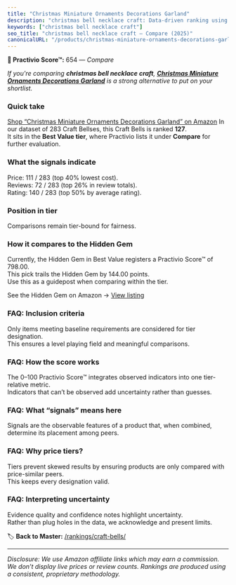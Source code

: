 ```yaml
---
title: "Christmas Miniature Ornaments Decorations Garland"
description: "christmas bell necklace craft: Data-driven ranking using the Practivio Score™. Positioned by quality, value, demand, findability, momentum."
keywords: ["christmas bell necklace craft"]
seo_title: "christmas bell necklace craft — Compare (2025)"
canonicalURL: "/products/christmas-miniature-ornaments-decorations-garland-B08LZCR749/"
---
```


**🛒 Practivio Score™:** 654 — _Compare_


*If you're comparing **christmas bell necklace craft**, **[Christmas Miniature Ornaments Decorations Garland](https://www.amazon.com/dp/B08LZCR749?tag=practivio-20)** is a strong alternative to put on your shortlist.*
### Quick take
[Shop “Christmas Miniature Ornaments Decorations Garland” on Amazon](https://www.amazon.com/dp/B08LZCR749?tag=practivio-20)
In our dataset of 283 Craft Bellses, this Craft Bells is ranked **127**.  
It sits in the **Best Value tier**, where Practivio lists it under **Compare** for further evaluation.

### What the signals indicate
Price: 111 / 283 (top 40% lowest cost).  
Reviews: 72 / 283 (top 26% in review totals).  
Rating: 140 / 283 (top 50% by average rating).  

### Position in tier
Comparisons remain tier-bound for fairness.

### How it compares to the Hidden Gem
Currently, the Hidden Gem in Best Value registers a Practivio Score™ of 798.00.  
This pick trails the Hidden Gem by 144.00 points.  
Use this as a guidepost when comparing within the tier.  

See the Hidden Gem on Amazon → [View listing](https://www.amazon.com/dp/B01MDVMFC6?tag=practivio-20)

### FAQ: Inclusion criteria
Only items meeting baseline requirements are considered for tier designation.  
This ensures a level playing field and meaningful comparisons.

### FAQ: How the score works
The 0–100 Practivio Score™ integrates observed indicators into one tier-relative metric.  
Indicators that can’t be observed add uncertainty rather than guesses.

### FAQ: What “signals” means here
Signals are the observable features of a product that, when combined, determine its placement among peers.

### FAQ: Why price tiers?
Tiers prevent skewed results by ensuring products are only compared with price-similar peers.  
This keeps every designation valid.

### FAQ: Interpreting uncertainty
Evidence quality and confidence notes highlight uncertainty.  
Rather than plug holes in the data, we acknowledge and present limits.

<!-- Missing template for Compare/CompareWithinPriceClass -->


🏷️ **Back to Master:** [/rankings/craft-bells/](/rankings/craft-bells/)

---
_Disclosure: We use Amazon affiliate links which may earn a commission. We don’t display live prices or review counts. Rankings are produced using a consistent, proprietary methodology._
